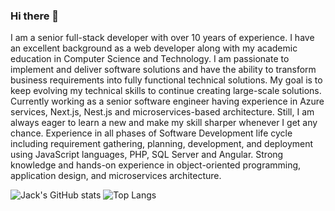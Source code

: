 ### Hi there 👋

I am a senior full-stack developer with over 10 years of experience. I have an excellent background as a web developer along with my academic education in Computer Science and Technology. I am passionate to implement and deliver software solutions and have the ability to transform business requirements into fully functional technical solutions. My goal is to keep evolving my technical skills to continue creating large-scale solutions. Currently working as a senior software engineer having experience in Azure services, Next.js, Nest.js and microservices-based architecture. Still, I am always eager to learn a new and make my skill sharper whenever I get any chance. Experience in all phases of Software Development life cycle including requirement gathering, planning, development, and deployment using JavaScript languages, PHP, SQL Server and Angular. Strong knowledge and hands-on experience in object-oriented programming, application design, and microservices architecture.


![Jack's GitHub stats](https://github-readme-stats.vercel.app/api?username=jackwongdev&count_private=true&show_icons=true&theme=radical)
![Top Langs](https://github-readme-stats.vercel.app/api/top-langs/?username=jackwongdev&count_private=true&show_icons=true&theme=radical)
